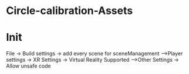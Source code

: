 # Circle-calibration-Assets

# Init
File -> Build settings -> add every scene for sceneManagement
  -->Player settings -> XR Settings -> Virtual Reality Supported
    -->Other Settings -> Allow unsafe code
